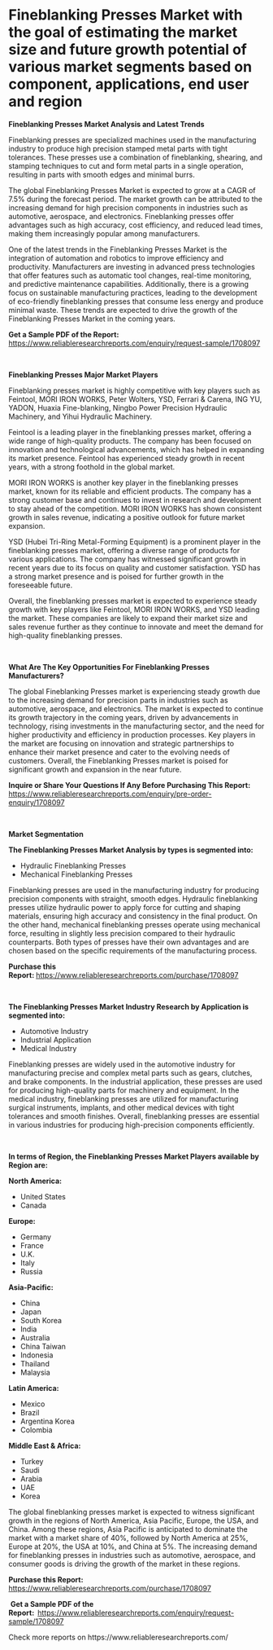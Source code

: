 <p><h1>Fineblanking Presses Market with the goal of estimating the market size and future growth potential of various market segments based on component, applications, end user and region</h1></p><p><strong>Fineblanking Presses Market Analysis and Latest Trends</strong></p>
<p><p>Fineblanking presses are specialized machines used in the manufacturing industry to produce high precision stamped metal parts with tight tolerances. These presses use a combination of fineblanking, shearing, and stamping techniques to cut and form metal parts in a single operation, resulting in parts with smooth edges and minimal burrs.</p><p>The global Fineblanking Presses Market is expected to grow at a CAGR of 7.5% during the forecast period. The market growth can be attributed to the increasing demand for high precision components in industries such as automotive, aerospace, and electronics. Fineblanking presses offer advantages such as high accuracy, cost efficiency, and reduced lead times, making them increasingly popular among manufacturers.</p><p>One of the latest trends in the Fineblanking Presses Market is the integration of automation and robotics to improve efficiency and productivity. Manufacturers are investing in advanced press technologies that offer features such as automatic tool changes, real-time monitoring, and predictive maintenance capabilities. Additionally, there is a growing focus on sustainable manufacturing practices, leading to the development of eco-friendly fineblanking presses that consume less energy and produce minimal waste. These trends are expected to drive the growth of the Fineblanking Presses Market in the coming years.</p></p>
<p><strong>Get a Sample PDF of the Report:&nbsp;</strong> <a href="https://www.reliableresearchreports.com/enquiry/request-sample/1708097">https://www.reliableresearchreports.com/enquiry/request-sample/1708097</a></p>
<p>&nbsp;</p>
<p><strong>Fineblanking Presses Major Market Players</strong></p>
<p><p>Fineblanking presses market is highly competitive with key players such as Feintool, MORI IRON WORKS, Peter Wolters, YSD, Ferrari & Carena, ING YU, YADON, Huaxia Fine-blanking, Ningbo Power Precision Hydraulic Machinery, and Yihui Hydraulic Machinery.</p><p>Feintool is a leading player in the fineblanking presses market, offering a wide range of high-quality products. The company has been focused on innovation and technological advancements, which has helped in expanding its market presence. Feintool has experienced steady growth in recent years, with a strong foothold in the global market.</p><p>MORI IRON WORKS is another key player in the fineblanking presses market, known for its reliable and efficient products. The company has a strong customer base and continues to invest in research and development to stay ahead of the competition. MORI IRON WORKS has shown consistent growth in sales revenue, indicating a positive outlook for future market expansion.</p><p>YSD (Hubei Tri-Ring Metal-Forming Equipment) is a prominent player in the fineblanking presses market, offering a diverse range of products for various applications. The company has witnessed significant growth in recent years due to its focus on quality and customer satisfaction. YSD has a strong market presence and is poised for further growth in the foreseeable future.</p><p>Overall, the fineblanking presses market is expected to experience steady growth with key players like Feintool, MORI IRON WORKS, and YSD leading the market. These companies are likely to expand their market size and sales revenue further as they continue to innovate and meet the demand for high-quality fineblanking presses.</p></p>
<p>&nbsp;</p>
<p><strong>What Are The Key Opportunities For Fineblanking Presses Manufacturers?</strong></p>
<p><p>The global Fineblanking Presses market is experiencing steady growth due to the increasing demand for precision parts in industries such as automotive, aerospace, and electronics. The market is expected to continue its growth trajectory in the coming years, driven by advancements in technology, rising investments in the manufacturing sector, and the need for higher productivity and efficiency in production processes. Key players in the market are focusing on innovation and strategic partnerships to enhance their market presence and cater to the evolving needs of customers. Overall, the Fineblanking Presses market is poised for significant growth and expansion in the near future.</p></p>
<p><strong>Inquire or Share Your Questions If Any Before Purchasing This Report:</strong> <a href="https://www.reliableresearchreports.com/enquiry/pre-order-enquiry/1708097">https://www.reliableresearchreports.com/enquiry/pre-order-enquiry/1708097</a></p>
<p>&nbsp;</p>
<p><strong>Market Segmentation</strong></p>
<p><strong>The Fineblanking Presses Market Analysis by types is segmented into:</strong></p>
<p><ul><li>Hydraulic Fineblanking Presses</li><li>Mechanical Fineblanking Presses</li></ul></p>
<p><p>Fineblanking presses are used in the manufacturing industry for producing precision components with straight, smooth edges. Hydraulic fineblanking presses utilize hydraulic power to apply force for cutting and shaping materials, ensuring high accuracy and consistency in the final product. On the other hand, mechanical fineblanking presses operate using mechanical force, resulting in slightly less precision compared to their hydraulic counterparts. Both types of presses have their own advantages and are chosen based on the specific requirements of the manufacturing process.</p></p>
<p><strong>Purchase this Report:&nbsp;</strong><a href="https://www.reliableresearchreports.com/purchase/1708097">https://www.reliableresearchreports.com/purchase/1708097</a></p>
<p>&nbsp;</p>
<p><strong>The Fineblanking Presses Market Industry Research by Application is segmented into:</strong></p>
<p><ul><li>Automotive Industry</li><li>Industrial Application</li><li>Medical Industry</li></ul></p>
<p><p>Fineblanking presses are widely used in the automotive industry for manufacturing precise and complex metal parts such as gears, clutches, and brake components. In the industrial application, these presses are used for producing high-quality parts for machinery and equipment. In the medical industry, fineblanking presses are utilized for manufacturing surgical instruments, implants, and other medical devices with tight tolerances and smooth finishes. Overall, fineblanking presses are essential in various industries for producing high-precision components efficiently.</p></p>
<p>&nbsp;</p>
<p><strong>In terms of Region, the Fineblanking Presses Market Players available by Region are:</strong></p>
<p>
    <p> <strong> North America: </strong>
        <ul>
            <li>United States</li>
            <li>Canada</li>
        </ul>
        </p> 
    <p> <strong> Europe: </strong>
        <ul>
            <li>Germany</li>
            <li>France</li>
            <li>U.K.</li>
            <li>Italy</li>
            <li>Russia</li>
        </ul>
        </p> 
    <p> <strong> Asia-Pacific: </strong>
        <ul>
            <li>China</li>
            <li>Japan</li>
            <li>South Korea</li>
            <li>India</li>
            <li>Australia</li>
            <li>China Taiwan</li>
            <li>Indonesia</li>
            <li>Thailand</li>
            <li>Malaysia</li>
        </ul>
        </p> 
    <p> <strong> Latin America: </strong>
        <ul>
            <li>Mexico</li>
            <li>Brazil</li>
            <li>Argentina Korea</li>
            <li>Colombia</li>
        </ul>
        </p> 
    <p> <strong> Middle East & Africa: </strong>
        <ul>
            <li>Turkey</li>
            <li>Saudi</li>
            <li>Arabia</li>
            <li>UAE</li>
            <li>Korea</li>
        </ul>
    </p>
    </p>
<p><p>The global fineblanking presses market is expected to witness significant growth in the regions of North America, Asia Pacific, Europe, the USA, and China. Among these regions, Asia Pacific is anticipated to dominate the market with a market share of 40%, followed by North America at 25%, Europe at 20%, the USA at 10%, and China at 5%. The increasing demand for fineblanking presses in industries such as automotive, aerospace, and consumer goods is driving the growth of the market in these regions.</p></p>
<p><strong>Purchase this Report: </strong><a href="https://www.reliableresearchreports.com/purchase/1708097">https://www.reliableresearchreports.com/purchase/1708097</a></p>
<p>&nbsp;<strong>Get a Sample PDF of the Report:&nbsp;&nbsp;</strong><a href="https://www.reliableresearchreports.com/enquiry/request-sample/1708097">https://www.reliableresearchreports.com/enquiry/request-sample/1708097</a></p>
<p><strong></strong></p>
<p>Check more reports on https://www.reliableresearchreports.com/</p>